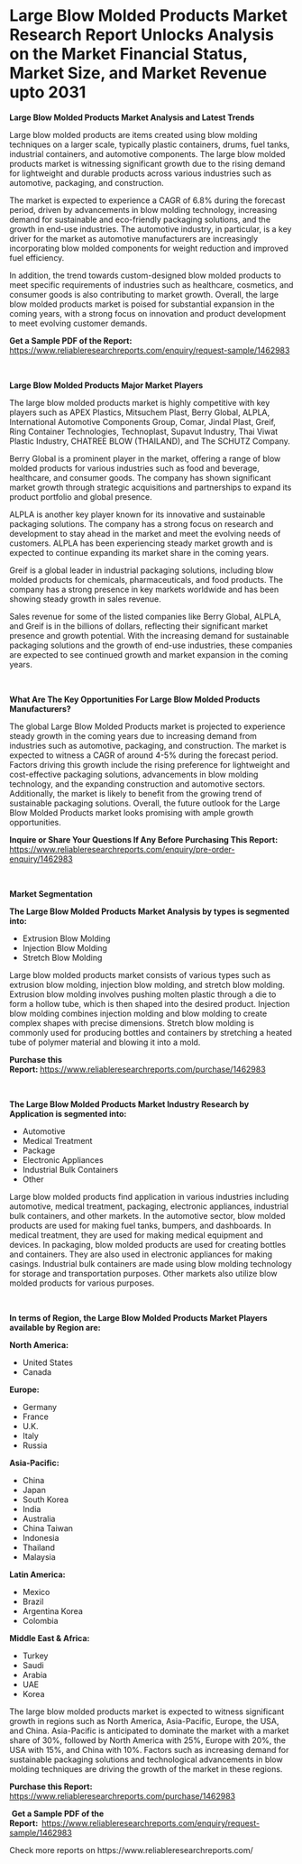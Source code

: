 <p><h1>Large Blow Molded Products Market Research Report Unlocks Analysis on the Market Financial Status, Market Size, and Market Revenue upto 2031</h1></p><p><strong>Large Blow Molded Products Market Analysis and Latest Trends</strong></p>
<p><p>Large blow molded products are items created using blow molding techniques on a larger scale, typically plastic containers, drums, fuel tanks, industrial containers, and automotive components. The large blow molded products market is witnessing significant growth due to the rising demand for lightweight and durable products across various industries such as automotive, packaging, and construction.</p><p>The market is expected to experience a CAGR of 6.8% during the forecast period, driven by advancements in blow molding technology, increasing demand for sustainable and eco-friendly packaging solutions, and the growth in end-use industries. The automotive industry, in particular, is a key driver for the market as automotive manufacturers are increasingly incorporating blow molded components for weight reduction and improved fuel efficiency.</p><p>In addition, the trend towards custom-designed blow molded products to meet specific requirements of industries such as healthcare, cosmetics, and consumer goods is also contributing to market growth. Overall, the large blow molded products market is poised for substantial expansion in the coming years, with a strong focus on innovation and product development to meet evolving customer demands.</p></p>
<p><strong>Get a Sample PDF of the Report:&nbsp;</strong> <a href="https://www.reliableresearchreports.com/enquiry/request-sample/1462983">https://www.reliableresearchreports.com/enquiry/request-sample/1462983</a></p>
<p>&nbsp;</p>
<p><strong>Large Blow Molded Products Major Market Players</strong></p>
<p><p>The large blow molded products market is highly competitive with key players such as APEX Plastics, Mitsuchem Plast, Berry Global, ALPLA, International Automotive Components Group, Comar, Jindal Plast, Greif, Ring Container Technologies, Technoplast, Supavut Industry, Thai Viwat Plastic Industry, CHATREE BLOW (THAILAND), and The SCHUTZ Company.</p><p>Berry Global is a prominent player in the market, offering a range of blow molded products for various industries such as food and beverage, healthcare, and consumer goods. The company has shown significant market growth through strategic acquisitions and partnerships to expand its product portfolio and global presence.</p><p>ALPLA is another key player known for its innovative and sustainable packaging solutions. The company has a strong focus on research and development to stay ahead in the market and meet the evolving needs of customers. ALPLA has been experiencing steady market growth and is expected to continue expanding its market share in the coming years.</p><p>Greif is a global leader in industrial packaging solutions, including blow molded products for chemicals, pharmaceuticals, and food products. The company has a strong presence in key markets worldwide and has been showing steady growth in sales revenue.</p><p>Sales revenue for some of the listed companies like Berry Global, ALPLA, and Greif is in the billions of dollars, reflecting their significant market presence and growth potential. With the increasing demand for sustainable packaging solutions and the growth of end-use industries, these companies are expected to see continued growth and market expansion in the coming years.</p></p>
<p>&nbsp;</p>
<p><strong>What Are The Key Opportunities For Large Blow Molded Products Manufacturers?</strong></p>
<p><p>The global Large Blow Molded Products market is projected to experience steady growth in the coming years due to increasing demand from industries such as automotive, packaging, and construction. The market is expected to witness a CAGR of around 4-5% during the forecast period. Factors driving this growth include the rising preference for lightweight and cost-effective packaging solutions, advancements in blow molding technology, and the expanding construction and automotive sectors. Additionally, the market is likely to benefit from the growing trend of sustainable packaging solutions. Overall, the future outlook for the Large Blow Molded Products market looks promising with ample growth opportunities.</p></p>
<p><strong>Inquire or Share Your Questions If Any Before Purchasing This Report:</strong> <a href="https://www.reliableresearchreports.com/enquiry/pre-order-enquiry/1462983">https://www.reliableresearchreports.com/enquiry/pre-order-enquiry/1462983</a></p>
<p>&nbsp;</p>
<p><strong>Market Segmentation</strong></p>
<p><strong>The Large Blow Molded Products Market Analysis by types is segmented into:</strong></p>
<p><ul><li>Extrusion Blow Molding</li><li>Injection Blow Molding</li><li>Stretch Blow Molding</li></ul></p>
<p><p>Large blow molded products market consists of various types such as extrusion blow molding, injection blow molding, and stretch blow molding. Extrusion blow molding involves pushing molten plastic through a die to form a hollow tube, which is then shaped into the desired product. Injection blow molding combines injection molding and blow molding to create complex shapes with precise dimensions. Stretch blow molding is commonly used for producing bottles and containers by stretching a heated tube of polymer material and blowing it into a mold.</p></p>
<p><strong>Purchase this Report:&nbsp;</strong><a href="https://www.reliableresearchreports.com/purchase/1462983">https://www.reliableresearchreports.com/purchase/1462983</a></p>
<p>&nbsp;</p>
<p><strong>The Large Blow Molded Products Market Industry Research by Application is segmented into:</strong></p>
<p><ul><li>Automotive</li><li>Medical Treatment</li><li>Package</li><li>Electronic Appliances</li><li>Industrial Bulk Containers</li><li>Other</li></ul></p>
<p><p>Large blow molded products find application in various industries including automotive, medical treatment, packaging, electronic appliances, industrial bulk containers, and other markets. In the automotive sector, blow molded products are used for making fuel tanks, bumpers, and dashboards. In medical treatment, they are used for making medical equipment and devices. In packaging, blow molded products are used for creating bottles and containers. They are also used in electronic appliances for making casings. Industrial bulk containers are made using blow molding technology for storage and transportation purposes. Other markets also utilize blow molded products for various purposes.</p></p>
<p>&nbsp;</p>
<p><strong>In terms of Region, the Large Blow Molded Products Market Players available by Region are:</strong></p>
<p>
    <p> <strong> North America: </strong>
        <ul>
            <li>United States</li>
            <li>Canada</li>
        </ul>
        </p> 
    <p> <strong> Europe: </strong>
        <ul>
            <li>Germany</li>
            <li>France</li>
            <li>U.K.</li>
            <li>Italy</li>
            <li>Russia</li>
        </ul>
        </p> 
    <p> <strong> Asia-Pacific: </strong>
        <ul>
            <li>China</li>
            <li>Japan</li>
            <li>South Korea</li>
            <li>India</li>
            <li>Australia</li>
            <li>China Taiwan</li>
            <li>Indonesia</li>
            <li>Thailand</li>
            <li>Malaysia</li>
        </ul>
        </p> 
    <p> <strong> Latin America: </strong>
        <ul>
            <li>Mexico</li>
            <li>Brazil</li>
            <li>Argentina Korea</li>
            <li>Colombia</li>
        </ul>
        </p> 
    <p> <strong> Middle East & Africa: </strong>
        <ul>
            <li>Turkey</li>
            <li>Saudi</li>
            <li>Arabia</li>
            <li>UAE</li>
            <li>Korea</li>
        </ul>
    </p>
    </p>
<p><p>The large blow molded products market is expected to witness significant growth in regions such as North America, Asia-Pacific, Europe, the USA, and China. Asia-Pacific is anticipated to dominate the market with a market share of 30%, followed by North America with 25%, Europe with 20%, the USA with 15%, and China with 10%. Factors such as increasing demand for sustainable packaging solutions and technological advancements in blow molding techniques are driving the growth of the market in these regions.</p></p>
<p><strong>Purchase this Report: </strong><a href="https://www.reliableresearchreports.com/purchase/1462983">https://www.reliableresearchreports.com/purchase/1462983</a></p>
<p>&nbsp;<strong>Get a Sample PDF of the Report:&nbsp;&nbsp;</strong><a href="https://www.reliableresearchreports.com/enquiry/request-sample/1462983">https://www.reliableresearchreports.com/enquiry/request-sample/1462983</a></p>
<p><strong></strong></p>
<p>Check more reports on https://www.reliableresearchreports.com/</p>